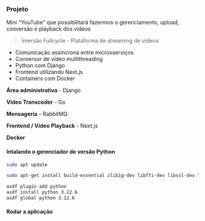 ### Projeto

Mini "YouTube" que possibilitará fazermos o gerenciamento, upload, conversão e playback dos vídeos

 > Imersão Fullcycle - Plataforma de streaming de vídeos

- Comunicação assíncrona entre microsserviços
- Conversor de vídeo multithreading
- Python com Django
- Frontend utilizando Next.js
- Containers com Docker

**Área administrativa** - Django

**Vídeo Transcoder** - Go

**Mensageria** - RabbitMQ

**Frontend / Vídeo Playback** - Next.js

**Docker**

#### Intalando o gerenciador de versão Python

```bash
sudo apt update

sudo apt-get install build-essential zlib1g-dev libffi-dev libssl-dev libbz2-dev libreadline-dev libsqlite3-dev liblzma-dev

asdf plugin add python
asdf install python 3.12.6
asdf global python 3.12.6
```

#### Rodar a aplicação
